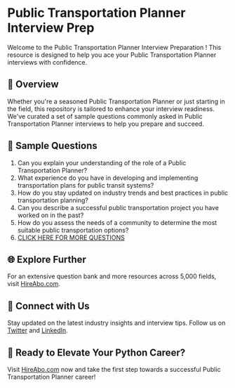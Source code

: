 # Public Transportation Planner Interview Prep

Welcome to the Public Transportation Planner Interview Preparation ! This resource is designed to help you ace your Public Transportation Planner interviews with confidence.

## 🚀 Overview

Whether you're a seasoned Public Transportation Planner or just starting in the field, this repository is tailored to enhance your interview readiness. We've curated a set of sample questions commonly asked in Public Transportation Planner interviews to help you prepare and succeed.

## 📝 Sample Questions

1. Can you explain your understanding of the role of a Public Transportation Planner?
2. What experience do you have in developing and implementing transportation plans for public transit systems?
3. How do you stay updated on industry trends and best practices in public transportation planning?
4. Can you describe a successful public transportation project you have worked on in the past?
5. How do you assess the needs of a community to determine the most suitable public transportation options?
6. [CLICK HERE FOR MORE QUESTIONS](https://hireabo.com/job/23_2_19/Public%20Transportation%20Planner)

## 🌐 Explore Further

For an extensive question bank and more resources across 5,000 fields, visit [HireAbo.com](https://www.hireabo.com).

## 📱 Connect with Us

Stay updated on the latest industry insights and interview tips. Follow us on [Twitter](https://twitter.com/hireabo) and [LinkedIn](https://www.linkedin.com/in/hire-abo-3609972a8/).

## 🚀 Ready to Elevate Your Python Career?

Visit [HireAbo.com](https://www.hireabo.com) now and take the first step towards a successful Public Transportation Planner career!